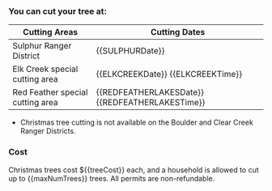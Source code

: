 [comment]: <> ({{ELKCREEKDate}}, {{ELKCREEKTime}} etc are replaced with the values in the christmasTreesForests table cutting_areas JSON in the database and include special formatting.)

### You can cut your tree at:

Cutting Areas | Cutting Dates
-------------|-------------
Sulphur Ranger District | {{SULPHURDate}}
Elk Creek special cutting area | {{ELKCREEKDate}} {{ELKCREEKTime}}
Red Feather special cutting area | {{REDFEATHERLAKESDate}} {{REDFEATHERLAKESTime}}

* Christmas tree cutting is not available on the Boulder and Clear Creek Ranger Districts.

### Cost
Christmas trees cost ${{treeCost}} each, and a household is allowed to cut
up to {{maxNumTrees}} trees.  All permits are non-refundable.

